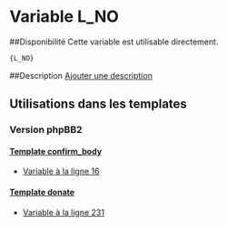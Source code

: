 # Variable L_NO

##Disponibilité
Cette variable est utilisable directement.

```html
{L_NO}
```

##Description
[Ajouter une description](https://fa-tvars.appspot.com/var/L_NO)

## Utilisations dans les templates

### Version phpBB2

#### [Template confirm_body](subsilver/confirm_body.md#readme)
* [Variable &agrave; la ligne 16](../subsilver/confirm_body.tpl#L16)

#### [Template donate](subsilver/donate.md#readme)
* [Variable &agrave; la ligne 231](../subsilver/donate.tpl#L231)